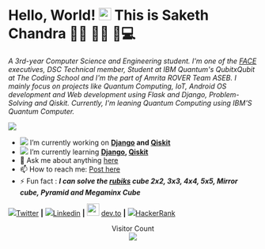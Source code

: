 # Hello, World! <img src="https://media.giphy.com/media/hvRJCLFzcasrR4ia7z/giphy.gif" width="25px"> This is Saketh Chandra 🙋‍♂️  👨‍💻  👨💻


_A 3rd-year Computer Science and Engineering student. I'm one of the [FACE] executives, DSC Technical member, Student at IBM Quantum's QubitxQubit at The Coding School and I'm the part of Amrita ROVER Team ASEB. I mainly focus on projects like Quantum Computing, IoT, Android OS development and Web development using Flask and Django, Problem-Solving and Qiskit. Currently, I'm leaning Quantum Computing using IBM'S Quantum Computer._

<img src="https://github-readme-stats.vercel.app/api?username=Saketh-Chandra&&show_icons=true&title_color=ffffff&icon_color=bb2acf&text_color=daf7dc&bg_color=151515">



- <img src="https://img.icons8.com/cotton/25/000000/relaxed-working-with-a-laptop--v1.png"/> I’m currently working on **[Django] and [Qiskit]**
- <img src="https://img.icons8.com/wired/15/000000/learning.png"/> I’m currently learning **[Django], [Qiskit]**
- 💬 Ask me about anything [here](https://github.com/Saketh-Chandra/Saketh-Chandra/issues)
- 📫 How to reach me: [Post here](https://github.com/Saketh-Chandra/Saketh-Chandra/issues)
- ⚡ Fun fact : **_I can solve the [rubiks] cube 2x2, 3x3, 4x4, 5x5, Mirror cube, Pyramid and Megaminx Cube_**

<img src="https://img.icons8.com/fluent/20/000000/twitter.png"/>[Twitter][twitter] **|** 
<img src="https://img.icons8.com/color/20/000000/linkedin.png"/>[Linkedin][linkedin] **|** 
<img src="https://raw.githubusercontent.com/forem/forem/master/app/assets/images/devplain.svg" width="25"/> [dev.to][dev.to] **|**
<img src="https://img.icons8.com/windows/20/000000/hackerrank.png"/>[HackerRank][HackerRank]

<p align="center"> 
  Visitor Count<br>
<img src="https://profile-counter.glitch.me/aryashah2k/count.svg" />
</p>
<!--
![](https://komarev.com/ghpvc/?username=Saketh-Chandra&label=Profile+Views)
-->

[rubiks]: https://www.rubiks.com/
[Qiskit]: https://qiskit.org/
[Django]:https://www.djangoproject.com/
[twitter]: https://twitter.com/Saketh_Chandra_
[linkedin]: https://linkedin.com/in/saketh-chandra/
[dev.to]: https://dev.to/sakethchandra
[HackerRank]: https://www.hackerrank.com/b_sakethchandra9
[FACE]: https://face-amrita.firebaseapp.com/
